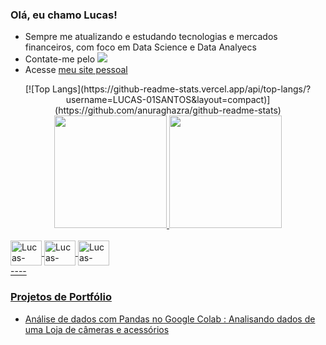 ### Olá, eu chamo Lucas!

- Sempre me atualizando e estudando tecnologias e mercados financeiros, com foco em Data Science e Data Analyecs
- Contate-me pelo <a href="https://www.linkedin.com/in/lucas-souza-santos-709453165" alvo="_em branco"><img src="https://img.shields.io/badge/-LinkedIn-%230077B5?style = for-the-badge&logo = linkedin&logoColor = branco " alvo="_em branco"></a>
- Acesse [meu site pessoal](https://lucas-digital-garden.vercel.app)

<div align="center">
   [![Top Langs](https://github-readme-stats.vercel.app/api/top-langs/?username=LUCAS-01SANTOS&layout=compact)](https://github.com/anuraghazra/github-readme-stats)
</div>

<div align="center">
   <a href="https://github.com/LUCAS-01SANTOS">
   <img height="180em" src="https://github-readme-stats.vercel.app/api?username=LUCAS-01SANTOS&show_icons=true&theme=dark&include_all_commits=true&count_private=true"/>
   <img height="180em" src="https://github-readme-stats.vercel.app/api/top-langs/?username=LUCAS-01SANTOS&layout=compress&langs_count=7&theme=dark"/>
</div >
  
<div style="display: inline_block"><br>
   <img align="center" alt="Lucas-Python" height="40" width="50" src="https://raw.githubusercontent.com/devicon/devicon/master/icons/python/python-original .svg">
   <img align="center" alt="Lucas-Pandas" height="40" width="50" src="https://cdn.jsdelivr.net/gh/devicon/devicon/icons/pandas/pandas-original -wordmark.svg" />
   <img align="center" alt="Lucas-Pandas" height="40" width="50" src="https://cdn.jsdelivr.net/gh/devicon/devicon/icons/jupyter/jupyter-original -wordmark.svg" />
</div >
----

### Projetos de Portfólio

- Análise de dados com Pandas no Google Colab : [Analisando dados de uma Loja de câmeras e acessórios](https://github.com/LUCAS-01SANTOS/LUCAS-01SANTOS/blob/main/Analisando_Dados_de_Uma_Loja_de_C%C3%A2meras_Fotogr%C3%A1ficas_e_Acess%C3%B3rios.ipynb)
